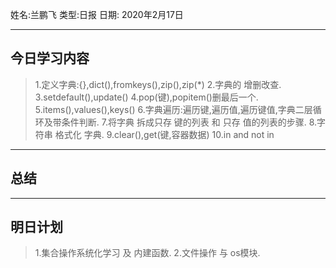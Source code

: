 姓名:兰鹏飞
类型:日报
日期: 2020年2月17日

***
## 今日学习内容 ##
>1.定义字典:{},dict(),fromkeys(),zip(),zip(*)
>2.字典的 增删改查.
>3.setdefault(),update()
>4.pop(键),popitem()删最后一个.
>5.items(),values(),keys()
>6.字典遍历:遍历键,遍历值,遍历键值,字典二层循环及带条件判断.
>7.将字典 拆成只存 键的列表 和 只存 值的列表的步骤.
>8.字符串 格式化 字典.
>9.clear(),get(键,容器数据)
>10.in and not in 
***
## 总结 ##
***
## 明日计划 ##
>1.集合操作系统化学习 及 内建函数.
>2.文件操作 与 os模块.

